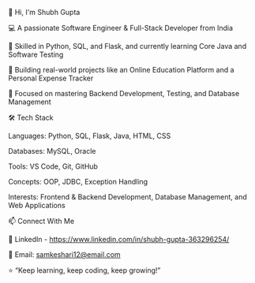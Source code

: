 👋 Hi, I'm Shubh Gupta

💻 A passionate Software Engineer & Full-Stack Developer from India

🌱 Skilled in Python, SQL, and Flask, and currently learning Core Java and Software Testing

🚀 Building real-world projects like an Online Education Platform and a Personal Expense Tracker

🎯 Focused on mastering Backend Development, Testing, and Database Management


🛠️ Tech Stack

Languages: Python, SQL, Flask, Java, HTML, CSS

Databases: MySQL, Oracle

Tools: VS Code, Git, GitHub

Concepts: OOP, JDBC, Exception Handling

Interests: Frontend & Backend Development, Database Management, and Web Applications


📫 Connect With Me

💼 LinkedIn - https://www.linkedin.com/in/shubh-gupta-363296254/

📧 Email: samkeshari12@email.com

⭐ “Keep learning, keep coding, keep growing!”
